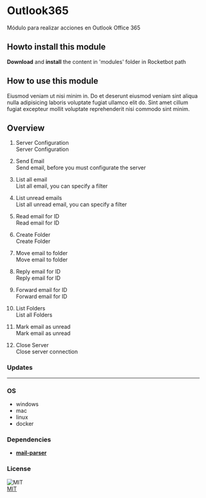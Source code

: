 
# Outlook365
  
Módulo para realizar acciones en Outlook Office 365  

## Howto install this module
  
__Download__ and __install__ the content in 'modules' folder in Rocketbot path
## How to use this module
  
Eiusmod veniam ut nisi minim in. Do et deserunt eiusmod veniam sint aliqua nulla adipisicing laboris voluptate fugiat 
ullamco elit do. Sint amet cillum fugiat excepteur mollit voluptate reprehenderit nisi commodo sint minim.
## Overview


1. Server Configuration  
Server Configuration

2. Send Email  
Send email, before you must configurate the server

3. List all email  
List all email, you can specify a filter

4. List unread emails  
List all unread email, you can specify a filter

5. Read email for ID  
Read email for ID

6. Create Folder  
Create Folder

7. Move email to folder  
Move email to folder

8. Reply email for ID  
Reply email for ID

9. Forward email for ID  
Forward email for ID

10. List Folders  
List all Folders

11. Mark email as unread  
Mark email as unread

12. Close Server  
Close server connection
### Updates


----
### OS

- windows
- mac
- linux
- docker

### Dependencies
- [**mail-parser**](https://pypi.org/project/mail-parser/)
### License
  
![MIT](https://camo.githubusercontent.com/107590fac8cbd65071396bb4d04040f76cde5bde/687474703a2f2f696d672e736869656c64732e696f2f3a6c6963656e73652d6d69742d626c75652e7376673f7374796c653d666c61742d737175617265)  
[MIT](http://opensource.org/licenses/mit-license.ph)